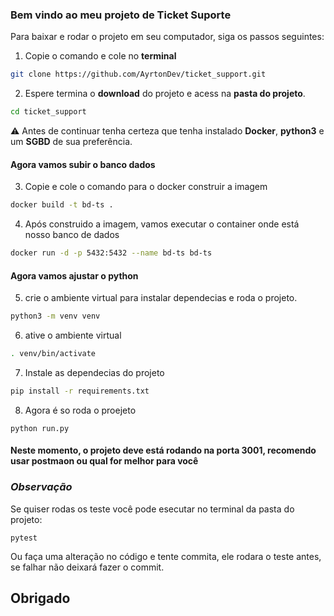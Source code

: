 ### Bem vindo ao meu projeto de Ticket Suporte

Para baixar e rodar o projeto em seu computador, siga os passos seguintes:

1. Copie o comando e cole no **terminal**
```bash
git clone https://github.com/AyrtonDev/ticket_support.git
```
2. Espere termina o **download** do projeto e acess na **pasta do projeto**.
```bash
cd ticket_support
```
:warning: Antes de continuar tenha certeza que tenha instalado **Docker**, **python3** e um **SGBD** de sua preferência.

#### Agora vamos subir o banco dados

3. Copie e cole o comando para o docker construir a imagem
```bash
docker build -t bd-ts .
```

4. Após construido a imagem, vamos executar o container onde está nosso banco de dados
```bash
docker run -d -p 5432:5432 --name bd-ts bd-ts
```

#### Agora vamos ajustar o python

5. crie o ambiente virtual para instalar dependecias e roda o projeto.
```bash
python3 -m venv venv
```

6. ative o ambiente virtual
```bash
. venv/bin/activate
```
7. Instale as dependecias do projeto
```bash
pip install -r requirements.txt
```

8. Agora é so roda o proejeto
```
python run.py
```
#### Neste momento, o projeto deve está rodando na porta 3001, recomendo usar postmaon ou qual for melhor para você

### _Observação_

Se quiser rodas os teste você pode esecutar no terminal da pasta do projeto:

```
pytest
```
Ou faça uma alteração no código e tente commita, ele rodara o teste antes, se falhar não deixará fazer o commit.

## Obrigado


